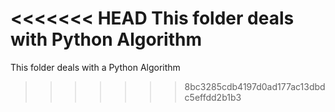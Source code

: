 <<<<<<< HEAD
This folder deals with Python Algorithm
=======
This folder deals with a Python Algorithm
>>>>>>> 8bc3285cdb4197d0ad177ac13dbdc5effdd2b1b3
